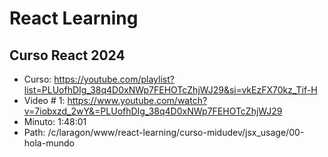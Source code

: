 # React Learning

## Curso React 2024
- Curso: https://youtube.com/playlist?list=PLUofhDIg_38q4D0xNWp7FEHOTcZhjWJ29&si=vkEzFX70kz_Tif-H
- Video # 1: https://www.youtube.com/watch?v=7iobxzd_2wY&=PLUofhDIg_38q4D0xNWp7FEHOTcZhjWJ29
- Minuto: 1:48:01
- Path: /c/laragon/www/react-learning/curso-midudev/jsx_usage/00-hola-mundo